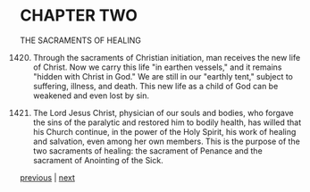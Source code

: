 # CHAPTER TWO

THE SACRAMENTS OF HEALING

1420. Through the sacraments of Christian initiation, man receives the new life of Christ. Now we carry this life "in earthen vessels," and it remains "hidden with Christ in God." We are still in our "earthly tent," subject to suffering, illness, and death. This new life as a child of God can be weakened and even lost by sin.

1421. The Lord Jesus Christ, physician of our souls and bodies, who forgave the sins of the paralytic and restored him to bodily health, has willed that his Church continue, in the power of the Holy Spirit, his work of healing and salvation, even among her own members. This is the purpose of the two sacraments of healing: the sacrament of Penance and the sacrament of Anointing of the Sick.

[previous](https://github.com/Tenari/non-fiction/blob/master/catechism/__P44.md) | [next](https://github.com/Tenari/non-fiction/blob/master/catechism/__P46.md)